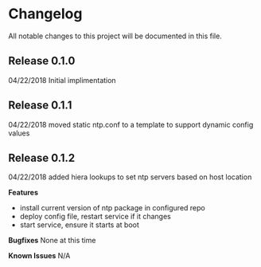 # Changelog

All notable changes to this project will be documented in this file.

## Release 0.1.0
04/22/2018 Initial implimentation
## Release 0.1.1
04/22/2018 moved static ntp.conf to a template to support dynamic config values
## Release 0.1.2
04/22/2018 added hiera lookups to set ntp servers based on host location


**Features**
 * install current version of ntp package in configured repo
 * deploy config file, restart service if it changes
 * start service, ensure it starts at boot

**Bugfixes**
None at this time

**Known Issues**
N/A